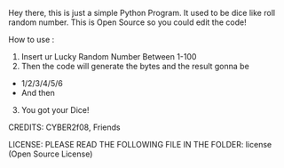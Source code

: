 Hey there, this is just a simple Python Program. It used to be dice like roll random number.
This is Open Source so you could edit the code!

How to use :
1. Insert ur Lucky Random Number Between 1-100 
2. Then the code will generate the bytes and the result gonna be 
 - 1/2/3/4/5/6
 - And then
3. You got your Dice!

CREDITS:
 CYBER2f08, Friends

LICENSE:
 PLEASE READ THE FOLLOWING FILE IN THE FOLDER:
 license (Open Source License)